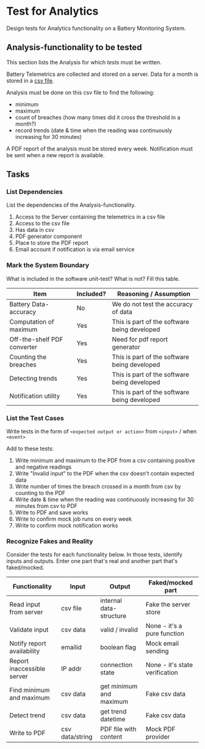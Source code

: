 # Test for Analytics

Design tests for Analytics functionality on a Battery Monitoring System.

## Analysis-functionality to be tested

This section lists the Analysis for which _tests_ must be written.

Battery Telemetrics are collected and stored on a server.
Data for a month is stored in a [csv file](https://en.wikipedia.org/wiki/Comma-separated_values).

Analysis must be done on this csv file to find the following:
- minimum
- maximum
- count of breaches (how many times did it cross the threshold in a month?)
- record trends (date & time when the reading was continuously increasing for 30 minutes)

A PDF report of the analysis must be stored every week.
Notification must be sent when a new report is available.

## Tasks

### List Dependencies

List the dependencies of the Analysis-functionality.

1. Access to the Server containing the telemetrics in a csv file
2. Access to the csv file
3. Has data in csv
4. PDF generator component
5. Place to store the PDF report
6. Email account if notification is via email service



### Mark the System Boundary

What is included in the software unit-test? What is not? Fill this table.

| Item                      | Included?     | Reasoning / Assumption
|---------------------------|---------------|---
Battery Data-accuracy       | No            | We do not test the accuracy of data
Computation of maximum      | Yes           | This is part of the software being developed
Off-the-shelf PDF converter | Yes			| Need for pdf report generator
Counting the breaches       | Yes			| This is part of the software being developed
Detecting trends            | Yes			| This is part of the software being developed
Notification utility        | Yes			| This is part of the software being developed

### List the Test Cases

Write tests in the form of `<expected output or action>` from `<input>` / when `<event>`

Add to these tests:

1. Write minimum and maximum to the PDF from a csv containing positive and negative readings
2. Write "Invalid input" to the PDF when the csv doesn't contain expected data
3. Write number of times the breach crossed in a month from csv by counting to the PDF
4. Write date & time when the reading was continuously increasing for 30 minutes from csv to PDF
5. Write to PDF and save works
6. Write to confirm mock job runs on every week
7. Write to confirm mock notification works

### Recognize Fakes and Reality

Consider the tests for each functionality below.
In those tests, identify inputs and outputs.
Enter one part that's real and another part that's faked/mocked.

| Functionality            | Input        | Output                      | Faked/mocked part
|--------------------------|--------------|-----------------------------|---
Read input from server     | csv file     | internal data-structure     | Fake the server store
Validate input             | csv data     | valid / invalid             | None - it's a pure function
Notify report availability | emailid 	  | boolean flag                | Mock email sending
Report inaccessible server | IP addr 	  | connection state		    | None - it's state verification
Find minimum and maximum   | csv data 	  | get minimum and maximum     | Fake csv data
Detect trend               | csv data 	  | get trend datetime          | Fake csv data
Write to PDF               | csv data/string | PDF file with content   	| Mock PDF provider
